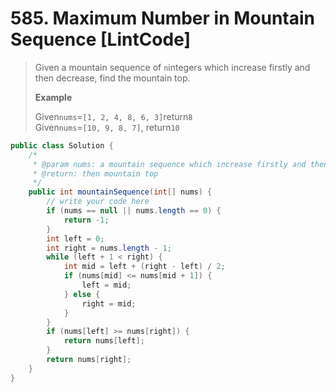 # 585. Maximum Number in Mountain Sequence \[LintCode\]

> Given a mountain sequence of `n`integers which increase firstly and then decrease, find the mountain top.
>
> **Example**
>
> Given`nums`=`[1, 2, 4, 8, 6, 3]`return`8`  
> Given`nums`=`[10, 9, 8, 7]`, return`10`

```java
public class Solution {
    /*
     * @param nums: a mountain sequence which increase firstly and then decrease
     * @return: then mountain top
     */
    public int mountainSequence(int[] nums) {
        // write your code here
        if (nums == null || nums.length == 0) {
            return -1;
        }
        int left = 0;
        int right = nums.length - 1;
        while (left + 1 < right) {
            int mid = left + (right - left) / 2;
            if (nums[mid] <= nums[mid + 1]) {
                left = mid;
            } else {
                right = mid;
            }
        }
        if (nums[left] >= nums[right]) {
            return nums[left];
        }
        return nums[right];
    }
}
```



